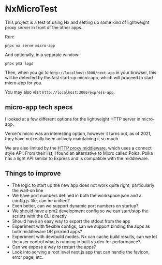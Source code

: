 # NxMicroTest

This project is a test of using Nx and setting up some kind of lightweight proxy
server in front of the other apps.

Run:

```
pnpx nx serve micro-app
```

And optionally, in a separate window:

```
pnpx pm2 logs
```

Then, when you go to `http://localhost:3000/next-app` in your browser, this will
be detected by the fast start-up micro-app, which will proceed to start
micro-app for you.

You may also visit `http://localhost:3000/express-app`.

## micro-app tech specs

I looked at a few different options for the lightweight HTTP server in
micro-app.

Vercel's micro was an interesting option, however it turns out, as of 2021, they
have not really been actively maintaining it so much.

We are also limited by the
[HTTP proxy middleware](https://github.com/chimurai/http-proxy-middleware),
which uses a connect style API. From their list, I found an alternative to Micro
called Polka. Polka has a light API similar to Express and is compatible with
the middleware.

## Things to improve

- The logic to start up the new app does not work quite right, particularly the
  wait-on line
- We have port numbers defined in both the workspace.json and a config.js file,
  can be unified?
- Even better, can we support dynamic port numbers on startup?
- We should have a pm2 development config so we can start/stop the scripts with
  the CLI directly
- Should have an easy way to export the stdout from the app
- Experiment with flexible configs, can we support binding the apps as both
  middleware OR proxied apps?
- Experiment with dev/build modes. Nx can cache build results, can we let the
  user control what is running in built vs dev for performance?
- Can we expose a way to restart the apps?
- Look into serving a root level next.js app that can handle the favicon, error
  page, etc.
